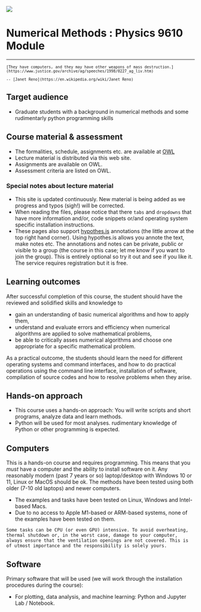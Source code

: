 ![](../images/header.svg)

# Numerical Methods : Physics 9610 Module


<hr>


<small>

```{epigraph}
[They have computers, and they may have other weapons of mass destruction.](https://www.justice.gov/archive/ag/speeches/1998/0227_ag_liv.htm)

-- [Janet Reno](https://en.wikipedia.org/wiki/Janet_Reno) 
```

</small>



## Target audience

- Graduate students with a background in numerical methods and some rudimentarly python programming skills 

## Course material & assessment

- The formalities, schedule, assignments etc. are available at [OWL](https://owl.uwo.ca)
- Lecture material is distributed via this web site.
- Assignments are available on OWL.
- Assessment criteria are listed on OWL.

### Special notes about lecture material

- This site is updated continuously. New material is being added as we progress and typos (sigh!) will be corrected.
- When reading the files, please notice that there `tabs` and `dropdowns` that have more information and/or, code snippets or/and operating system specific installation instructions.
- These pages also support [hypothes.is](https://hypothes.is/) annotations (the little arrow at the top right hand corner). Using hypothes.is allows you annote the text, make notes etc. The annotations and notes can be private, public or visible to a group (the course in this case; let me know if you want to join the group). This is entirely optional so try it out and see if you like it. The service requires registration but it is free.

## Learning outcomes

After successful completion of this course, the student should have the reviewed and solidified skills and knowledge to

- gain an understanding of basic numerical algorithms and how to apply them,
- understand and evaluate errors and efficiency when numerical algorithms are applied to solve mathematical problems,
- be able to critically asses numerical algorithms and choose one appropriate for a specific mathematical problem.

As a practical outcome, the students should learn the need for different operating systems and command interfaces, and how to do practical operations using the command line interface, installation of software, compilation of source codes and how to resolve problems when they arise.


## Hands-on approach

- This course uses a hands-on approach: You will write scripts and short programs, analyze data and learn methods. 
- Python will be used for most analyses. rudimentary knowledge of Python or other programming is expected. 


## Computers

This is a hands-on course and requires programming. This means that you *must* have a computer and the ability to install software on it. Any reasonably modern (past 7 years or so) laptop/desktop with Windows 10 or 11, Linux or MacOS should be ok. The methods have been tested using both older (7-10 old laptops) and newer computers.

- The examples and tasks have been tested on Linux, Windows and Intel-based Macs. 
- Due to no access to Apple M1-based or ARM-based systems, none of the examples have been tested on them.

```{important}
Some tasks can be CPU (or even GPU) intensive. To avoid overheating, thermal shutdown or, in the worst case, damage to your computer, always ensure that the ventilation openings are not covered. This is of utmost importance and the responsibility is solely yours.

```


## Software

Primary software that will be used (we will work through the installation procedures during the course):

- For plotting, data analysis, and machine learning: Python and Jupyter Lab / Notebook.


